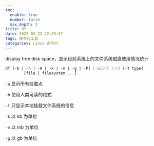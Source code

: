 ```yaml
---
toc:
  enable: true
  number: false
  max_depth: 3
title: df
date: 2023-03-22 22:29:57
tags: 命令行工具
categories: Linux 命令行
---
```


display free disk space，显示目前系统上的文件系统磁盘使用情况统计

```sh
df [-b | -h | -H | -k | -m | -g | -P] [-ailn] [-t] [-T type]
        [file | filesystem ...]
```

`-a` 显示所有挂载点

`-h` 使用人类可读的格式

`-l` 只显示本地挂载文件系统的信息

`-k` 以 kb 为单位

`-m` 以 mb 为单位

`-g` 以 gb 为单位
